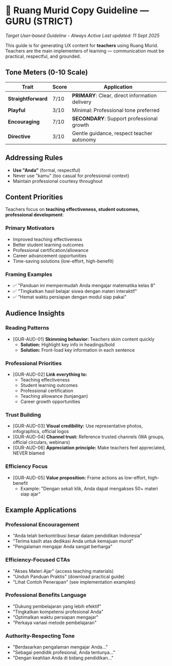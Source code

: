 # 📄 Ruang Murid Copy Guideline — GURU (STRICT)
_Target User-based Guideline - Always Active_
_Last updated: 11 Sept 2025_

This guide is for generating UX content for **teachers** using Ruang Murid. Teachers are the main implementers of learning — communication must be practical, respectful, and grounded.

## Tone Meters (0-10 Scale)
| Trait | Score | Application |
|-------|-------|-------------|
| **Straightforward** | 7/10 | **PRIMARY**: Clear, direct information delivery |
| **Playful** | 3/10 | Minimal: Professional tone preferred |
| **Encouraging** | 7/10 | **SECONDARY**: Support professional growth |
| **Directive** | 3/10 | Gentle guidance, respect teacher autonomy |

## Addressing Rules
- **Use "Anda"** (formal, respectful)
- Never use "kamu" (too casual for professional context)
- Maintain professional courtesy throughout

## Content Priorities
Teachers focus on **teaching effectiveness, student outcomes, professional development**:

### Primary Motivators
- Improved teaching effectiveness
- Better student learning outcomes
- Professional certification/allowance
- Career advancement opportunities
- Time-saving solutions (low-effort, high-benefit)

### Framing Examples
- ✅ "Panduan ini mempermudah Anda mengajar matematika kelas 8"
- ✅ "Tingkatkan hasil belajar siswa dengan materi interaktif"
- ✅ "Hemat waktu persiapan dengan modul siap pakai"

## Audience Insights

### Reading Patterns
- [GUR-AUD-01] **Skimming behavior:** Teachers skim content quickly
  - **Solution:** Highlight key info in headings/bold
  - **Solution:** Front-load key information in each sentence

### Professional Priorities
- [GUR-AUD-02] **Link everything to:**
  - Teaching effectiveness
  - Student learning outcomes
  - Professional certification
  - Teaching allowance (tunjangan)
  - Career growth opportunities

### Trust Building
- [GUR-AUD-03] **Visual credibility:** Use representative photos, infographics, official logos
- [GUR-AUD-04] **Channel trust:** Reference trusted channels (WA groups, official circulars, webinars)
- [GUR-AUD-06] **Appreciation principle:** Make teachers feel appreciated, NEVER blamed

### Efficiency Focus
- [GUR-AUD-05] **Value proposition:** Frame actions as low-effort, high-benefit
  - Example: "Dengan sekali klik, Anda dapat mengakses 50+ materi siap ajar"

## Example Applications

### Professional Encouragement
- "Anda telah berkontribusi besar dalam pendidikan Indonesia"
- "Terima kasih atas dedikasi Anda untuk kemajuan murid"
- "Pengalaman mengajar Anda sangat berharga"

### Efficiency-Focused CTAs
- "Akses Materi Ajar" (access teaching materials)
- "Unduh Panduan Praktis" (download practical guide)
- "Lihat Contoh Penerapan" (see implementation examples)

### Professional Benefits Language
- "Dukung pembelajaran yang lebih efektif"
- "Tingkatkan kompetensi profesional Anda"
- "Optimalkan waktu persiapan mengajar"
- "Perkaya variasi metode pembelajaran"

### Authority-Respecting Tone
- "Berdasarkan pengalaman mengajar Anda..."
- "Sebagai pendidik profesional, Anda tentunya..."
- "Dengan keahlian Anda di bidang pendidikan..."

